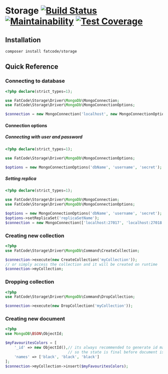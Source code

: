 # Storage [![Build Status](https://travis-ci.org/fat-code/storage.svg?branch=master)](https://travis-ci.org/fat-code/storage) [![Maintainability](https://api.codeclimate.com/v1/badges/537840eb6a24da002d3b/maintainability)](https://codeclimate.com/github/fat-code/storage/maintainability) [![Test Coverage](https://api.codeclimate.com/v1/badges/537840eb6a24da002d3b/test_coverage)](https://codeclimate.com/github/fat-code/storage/test_coverage)

## Installation
`composer install fatcode/storage`

## Quick Reference
### Connecting to database
```php
<?php declare(strict_types=1);

use FatCode\Storage\Driver\MongoDb\MongoConnection;
use FatCode\Storage\Driver\MongoDb\MongoConnectionOptions;

$connection = new MongoConnection('localhost', new MongoConnectionOptions('dbName'));
```

#### Connection options

##### Connecting with user and password

```php
<?php declare(strict_types=1);

use FatCode\Storage\Driver\MongoDb\MongoConnectionOptions;

$options = new MongoConnectionOptions('dbName', 'username', 'secret');
```

##### Setting replica

```php
<?php declare(strict_types=1);

use FatCode\Storage\Driver\MongoDb\MongoConnection;
use FatCode\Storage\Driver\MongoDb\MongoConnectionOptions;

$options = new MongoConnectionOptions('dbName', 'username', 'secret');
$options->setReplicaSet('replicaSetName');
$connection = new MongoConnection(['localhost:27017', 'localhost:27018'], $options);
```

### Creating new collection
```php
<?php
use FatCode\Storage\Driver\MongoDb\Command\CreateCollection;

$connection->execute(new CreateCollection('myCollection'));
// or simply access the collection and it will be created on runtime
$connection->myCollection;
```

### Dropping collection
```php
<?php
use FatCode\Storage\Driver\MongoDb\Command\DropCollection;

$connection->execute(new DropCollection('myCollection'));
```

### Creating new document
```php
<?php
use MongoDB\BSON\ObjectId;

$myFavouritesColors = [
    '_id' => new ObjectId(),// its always recommended to generate id manually,
                            // so the state is final before document is persisted 
    'names' => ['black', 'black', 'black']
];
$connection->myCollection->insert($myFavouritesColors);
```
